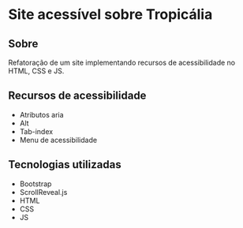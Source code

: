 # Site acessível sobre Tropicália

## Sobre
Refatoração de um site implementando recursos de acessibilidade no HTML, CSS e JS.

## Recursos de acessibilidade
- Atributos aria
- Alt
- Tab-index
- Menu de acessibilidade

## Tecnologias utilizadas
- Bootstrap
- ScrollReveal.js
- HTML
- CSS
- JS
